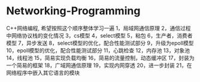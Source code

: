 # Networking-Programming
C++网络编程, 希望按照这个顺序整体学习一遍
1，局域网通信原理
2，通信过程中网络协议栈的变化情况
3，cs模型
4，select模型
5，粘包
6，生产者，消费者模型
7，异步发送
8，select模型的优化，配合性能测试部分
9，升级为epoll模型
10，epoll模型的优化，配合性能测试部分
11，心跳检查
12，内存池
13，对象池
14，线程池
15，简易实现负载均衡
16，简易的流量控制，动态缓冲区
17，封装为一个简易的框架
18，广域网通信原理
19，实现内网穿透
20，进一步封装
21，在网络程序中嵌入其它语言的模块
